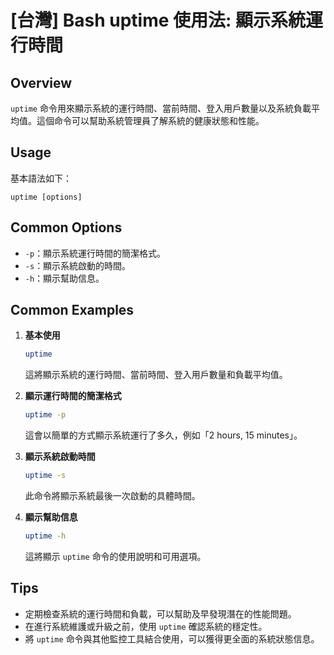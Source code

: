 # [台灣] Bash uptime 使用法: 顯示系統運行時間

## Overview
`uptime` 命令用來顯示系統的運行時間、當前時間、登入用戶數量以及系統負載平均值。這個命令可以幫助系統管理員了解系統的健康狀態和性能。

## Usage
基本語法如下：
```
uptime [options]
```

## Common Options
- `-p`：顯示系統運行時間的簡潔格式。
- `-s`：顯示系統啟動的時間。
- `-h`：顯示幫助信息。

## Common Examples
1. **基本使用**
   ```bash
   uptime
   ```
   這將顯示系統的運行時間、當前時間、登入用戶數量和負載平均值。

2. **顯示運行時間的簡潔格式**
   ```bash
   uptime -p
   ```
   這會以簡單的方式顯示系統運行了多久，例如「2 hours, 15 minutes」。

3. **顯示系統啟動時間**
   ```bash
   uptime -s
   ```
   此命令將顯示系統最後一次啟動的具體時間。

4. **顯示幫助信息**
   ```bash
   uptime -h
   ```
   這將顯示 `uptime` 命令的使用說明和可用選項。

## Tips
- 定期檢查系統的運行時間和負載，可以幫助及早發現潛在的性能問題。
- 在進行系統維護或升級之前，使用 `uptime` 確認系統的穩定性。
- 將 `uptime` 命令與其他監控工具結合使用，可以獲得更全面的系統狀態信息。